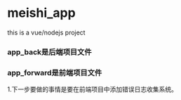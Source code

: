 # meishi_app
this is a vue/nodejs project


### app_back是后端项目文件

### app_forward是前端项目文件

1.下一步要做的事情是要在前端项目中添加错误日志收集系统。